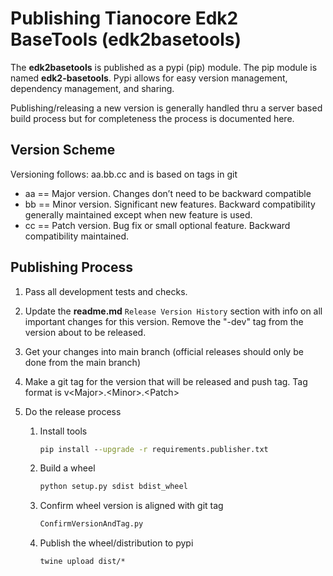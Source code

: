 # Publishing Tianocore Edk2 BaseTools (edk2basetools)

The __edk2basetools__ is published as a pypi (pip) module.  The pip module is named __edk2-basetools__.  Pypi allows for easy version management, dependency management, and sharing.

Publishing/releasing a new version is generally handled thru a server based build process but for completeness the process is documented here.

## Version Scheme

Versioning follows: aa.bb.cc and is based on tags in git

* aa == Major version.  Changes don’t need to be backward compatible
* bb == Minor version.  Significant new features.  Backward compatibility generally maintained except when new feature is used.
* cc == Patch version.  Bug fix or small optional feature.  Backward compatibility maintained.

## Publishing Process

1. Pass all development tests and checks.
2. Update the __readme.md__ `Release Version History` section with info on all important changes for this version.  Remove the "-dev" tag from the version about to be released.
3. Get your changes into main branch (official releases should only be done from the main branch)
4. Make a git tag for the version that will be released and push tag.  Tag format is v\<Major>.\<Minor>.\<Patch>
5. Do the release process

    1. Install tools
        ``` cmd
        pip install --upgrade -r requirements.publisher.txt
        ```
    2. Build a wheel
        ``` cmd
        python setup.py sdist bdist_wheel
        ```
    3. Confirm wheel version is aligned with git tag
        ``` cmd
        ConfirmVersionAndTag.py
        ```
    4. Publish the wheel/distribution to pypi
        ``` cmd
        twine upload dist/*
        ```

